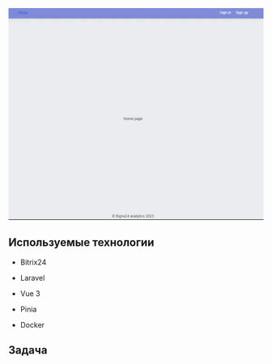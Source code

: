 ![alt text](preview.gif)

## Используемые технологии

- Bitrix24

- Laravel

- Vue 3

- Pinia

- Docker

## Задача